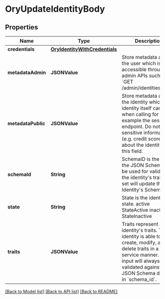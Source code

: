 # OryUpdateIdentityBody

## Properties
Name | Type | Description | Notes
------------ | ------------- | ------------- | -------------
**credentials** | [**OryIdentityWithCredentials**](OryIdentityWithCredentials.md) |  | [optional] 
**metadataAdmin** | **JSONValue** | Store metadata about the user which is only accessible through admin APIs such as &#x60;GET /admin/identities/&lt;id&gt;&#x60;. | [optional] 
**metadataPublic** | **JSONValue** | Store metadata about the identity which the identity itself can see when calling for example the session endpoint. Do not store sensitive information (e.g. credit score) about the identity in this field. | [optional] 
**schemaId** | **String** | SchemaID is the ID of the JSON Schema to be used for validating the identity&#39;s traits. If set will update the Identity&#39;s SchemaID. | 
**state** | **String** | State is the identity&#39;s state. active StateActive inactive StateInactive | 
**traits** | **JSONValue** | Traits represent an identity&#39;s traits. The identity is able to create, modify, and delete traits in a self-service manner. The input will always be validated against the JSON Schema defined in &#x60;schema_id&#x60;. | 

[[Back to Model list]](../README.md#documentation-for-models) [[Back to API list]](../README.md#documentation-for-api-endpoints) [[Back to README]](../README.md)



